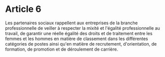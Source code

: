 # Article 6

  
Les partenaires sociaux rappellent aux entreprises de la branche professionnelle de veiller à respecter la mixité et l'égalité professionnelle au travail, de garantir une réelle égalité des droits et de traitement entre les femmes et les hommes en matière de classement dans les différentes catégories de postes ainsi qu'en matière de recrutement, d'orientation, de formation, de promotion et de déroulement de carrière.

